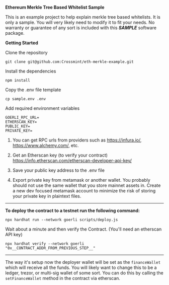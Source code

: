 **Ethereum Merkle Tree Based Whitelist Sample**

This is an example project to help explain merkle tree based whitelists. It is only a sample. You will very likely need to modify it to fit your needs. No warranty or guarantee of any sort is included with this ***SAMPLE*** software package.

**Getting Started**

Clone the repository

`git clone git@github.com:Crossmint/eth-merkle-example.git`

Install the dependencies

`npm install`


Copy the .env file template

`cp sample.env .env`

Add required environment variables

```env
GOERLI_RPC_URL=
ETHERSCAN_KEY=
PUBLIC_KEY=
PRIVATE_KEY=
```

1. You can get RPC urls from providers such as https://infura.io/, https://www.alchemy.com/, etc. 

2. Get an Etherscan key (to verify your contract)
https://info.etherscan.com/etherscan-developer-api-key/

3. Save your public key address to the .env file

4. Export private key from metamask or another wallet. You probably should not use the same wallet that you store mainnet assets in. Create a new dev focused metamask account to minimize the risk of storing your private key in plaintext files. 

---

**To deploy the contract to a testnet run the following command:**

`npx hardhat run --network goerli scripts/deploy.js`

Wait about a minute and then verify the Contract. (You'll need an etherscan API key)

`npx hardhat verify --network goerli "0x__CONTRACT_ADDR_FROM_PREVIOUS_STEP__"`

---

The way it's setup now the deployer wallet will be set as the `financeWallet` which will receive all the funds. You will likely want to change this to be a ledger, trezor, or multi-sig wallet of some sort. You can do this by calling the `setFinanceWallet` method in the contract via etherscan. 